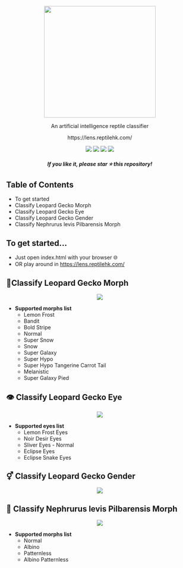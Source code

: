 <p align="center">
  <img width="300" src="https://i.imgur.com/ZqVyDLY.png">
</p>

<p align="center">
 An artificial intelligence reptile classifier
</p>
<p align="center">
https://lens.reptilehk.com/
</p>

<p align="center">
 <img  src="https://badgen.net/github/license/micromatch/micromatch">
 <img src="https://badgen.net/badge/Version/1.0/orange?icon=label">
 <img src="https://badgen.net/badge/Made%20With/Javascript/yellow?icon=label">
 <img src="https://badgen.net/badge/Made%20With/Tensorflow.js/purple?icon=label">
</p>

<h5 align="center">If you like it, please star ⭐ this repository!</h5>
 
## Table of Contents
- To get started
- Classify Leopard Gecko Morph
- Classify Leopard Gecko Eye
- Classify Leopard Gecko Gender
- Classify Nephrurus levis Pilbarensis Morph

## To get started...
- Just open index.html with your browser 🌐
- OR play around in https://lens.reptilehk.com/


## 🤖Classify Leopard Gecko Morph
<p align="center">
<img src="https://i.imgur.com/df8jPZF.gif">
</p>

- **Supported morphs list**
    - Lemon Frost
    - Bandit
    - Bold Stripe
    - Normal
    - Super Snow
    - Snow
    - Super Galaxy
    - Super Hypo
    - Super Hypo Tangerine Carrot Tail
    - Melanistic
    - Super Galaxy Pied
    
## 👁️ Classify Leopard Gecko Eye

<p align="center">
<img src="https://i.imgur.com/pTbyczD.gif">
</p>

- **Supported eyes list**
    - Lemon Frost Eyes
    - Noir Desir Eyes
    - Sliver Eyes - Normal
    - Eclipse Eyes
    - Eclipse Snake Eyes
    
    
## ⚥ Classify Leopard Gecko Gender

<p align="center">
<img src="https://i.imgur.com/kNdoxkF.gif">
</p>

## 🦎 Classify Nephrurus levis Pilbarensis Morph

<p align="center">
<img src="https://i.imgur.com/nP8Eepb.gif">
</p>

- **Supported morphs list**
    - Normal
    - Albino
    - Patternless
    - Albino Patternless
